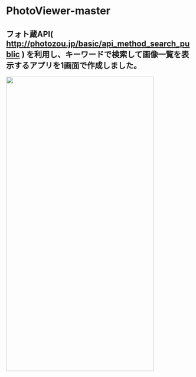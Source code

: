 # PhotoViewer-master

## フォト蔵API( http://photozou.jp/basic/api_method_search_public ) を利用し、キーワードで検索して画像一覧を表示するアプリを1画面で作成しました。

<img width="400" height="800" src="https://github.com/niconicocbf/PhotoViewer-master/blob/master/app/src/main/res/drawable/20180307014234.png?raw=true" />
